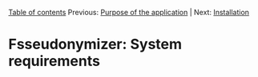 [Table of contents](tableOfContents.md) 
Previous: [Purpose of the application](purpose.md) | Next: [Installation](installation.md)

# Fsseudonymizer: System requirements